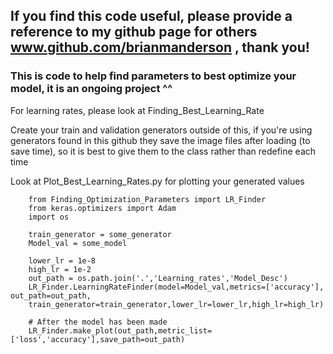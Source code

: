 ## If you find this code useful, please provide a reference to my github page for others www.github.com/brianmanderson , thank you!

### This is code to help find parameters to best optimize your model, it is an ongoing project ^^

For learning rates, please look at Finding_Best_Learning_Rate

Create your train and validation generators outside of this, if you're using generators found in this github they save the image files after loading (to save time), so it is best to give them to the class rather than redefine each time

Look at Plot_Best_Learning_Rates.py for plotting your generated values

        from Finding_Optimization_Parameters import LR_Finder
        from keras.optimizers import Adam
        import os
        
        train_generator = some_generator
        Model_val = some_model
        
        lower_lr = 1e-8
        high_lr = 1e-2
        out_path = os.path.join('.','Learning_rates','Model_Desc')
        LR_Finder.LearningRateFinder(model=Model_val,metrics=['accuracy'], out_path=out_path,
        train_generator=train_generator,lower_lr=lower_lr,high_lr=high_lr)
        
        # After the model has been made
        LR_Finder.make_plot(out_path,metric_list=['loss','accuracy'],save_path=out_path)
